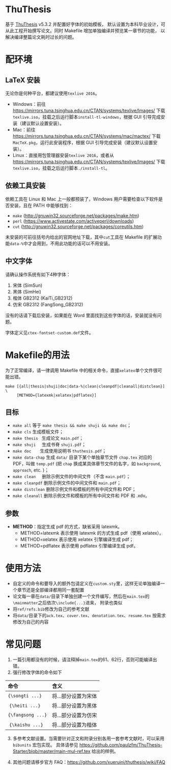 # ThuThesis
基于 [ThuThesis](https://github.com/xueruini/thuthesis) v5.3.2 并配置好字体的初始模板，
默认设置为本科毕业设计，可从此工程开始撰写论文。同时 Makefile 增加单独编译并预览某一章节的功能，
以解决编译整篇论文耗时过长的问题。

# 配环境

## LaTeX 安装

无论你是何种平台，都建议使用`texlive 2016`。

- Windows：前往 https://mirrors.tuna.tsinghua.edu.cn/CTAN/systems/texlive/Images/ 下载`texlive.iso`，挂载之后运行脚本`install-tl-windows`，根据 GUI 引导完成安装（建议默认设置安装）。
- Mac：前往 https://mirrors.tuna.tsinghua.edu.cn/CTAN/systems/mac/mactex/ 下载`MacTeX.pkg`，运行此安装程序，根据 GUI 引导完成安装（建议默认设置安装）。
- Linux：直接用包管理器安装`texlive 2016`，或者从 https://mirrors.tuna.tsinghua.edu.cn/CTAN/systems/texlive/Images/ 下载`texlive.iso`，挂载之后运行脚本`./install-tl`。

## 依赖工具安装

依赖工具在 Linux 和 Mac 上一般都预装了，Windows 用户需要检查以下软件是否安装，且在 PATH 中能够找到：

- `make` (http://gnuwin32.sourceforge.net/packages/make.htm)
- `perl` (https://www.activestate.com/activeperl/downloads)
- `cut` (http://gnuwin32.sourceforge.net/packages/coreutils.htm)

未安装的可前往括号内给出的官网地址下载，其中`cut`工具在 Makefile 的扩展功能`data-%`中才会用到，不用此功能的话可以不用安装。

## 中文字体

请确认操作系统有如下4种字体：

1. 宋体 (SimSun)
2. 黑体 (SimHei)
3. 楷体 GB2312 (KaiTi_GB2312)
4. 仿宋 GB2312 (FangSong_GB2312)

没有的话请下载后安装，如果能在 Word 里面找到这些字体的话，安装就没有问题。

字体定义见`ctex-fontset-custom.def`文件。

# Makefile的用法

为了正常编译，请一律调用 Makefile 中的相关命令，直接`xelatex`单个文件很可能出错。

```shell
make [{all|thesis|shuji|doc|data-%|clean|cleanpdf|cleanall|distclean}] \
     [METHOD={latexmk|xelatex|pdflatex}]
```

## 目标
* `make all`       等于 `make thesis && make shuji && make doc`；
* `make cls`       生成模板文件；
* `make thesis`    生成论文 `main.pdf`；
* `make shuji`     生成书脊 `shuji.pdf`；
* `make doc`       生成使用说明书 `thuthesis.pdf`；
* `make data-chap` 生成 `data/` 目录下某个单独章节文件 `chap.tex` 对应的 PDF，叫做 `temp.pdf`
                   (把 `chap` 换成某具体章节文件的名字，如 `background`, `approach`, etc. )；
* `make clean`     删除示例文件的中间文件（不含 `main.pdf`）；
* `make cleanpdf`  删除示例文件的中间文件和 `main.pdf`；
* `make distclean` 删除示例文件和模板的所有中间文件和 PDF；
* `make cleanall`  删除示例文件和模板的所有中间文件和 PDF 和 .xdv。

## 参数
* **METHOD**：指定生成 pdf 的方式，缺省采用 latexmk。
  * METHOD=latexmk  表示使用 latexmk 的方式生成 pdf（使用 xelatex）。
  * METHOD=xelatex  表示使用 xelatex 引擎编译生成 pdf；
  * METHOD=pdflatex 表示使用 pdflatex 引擎编译生成 pdf。

# 使用方法

- 自定义的命令和要导入的额外包请定义在`custom.sty`里，这样无论单独编译一个章节还是全部编译都用同一套配置
- 论文每一章在`data/`目录下单独创建一个文件编写，然后在`main.tex`的`\mainmatter`之后依次`\include{...}`进来，
附录也类似
- 将`ref/refs.bib`修改为自己的参考文献
- 将`data/`目录下的`ack.tex`、`cover.tex`、`denotation.tex`、`resume.tex` 按需求修改为自己的内容

# 常见问题

1. 一篇引用都没有的时候，请注释掉`main.tex`的61、62行，否则可能编译出错。
2. 强行修改字体的命令如下

| 命令 | 含义 |
| :-- | :-- |
| `{\songti ...}` | 将...部分设置为宋体|
| `{\heiti ...}` | 将...部分设置为黑体 |
| `{\fangsong ...}`| 将...部分设置为仿宋 |
| `{\kaishu ...}` | 将...部分设置为楷体 |

3. 多参考文献设置。当需要针对正文和附录分别各用一套参考文献时，可以采用 `bibunits` 宏包实现。
具体请参见 https://github.com/paulzfm/ThuThesis-Starter/blob/master/main-mul-ref.tex 给出的样例。

4. 其他问题请移步官方 FAQ：https://github.com/xueruini/thuthesis/wiki/FAQ
